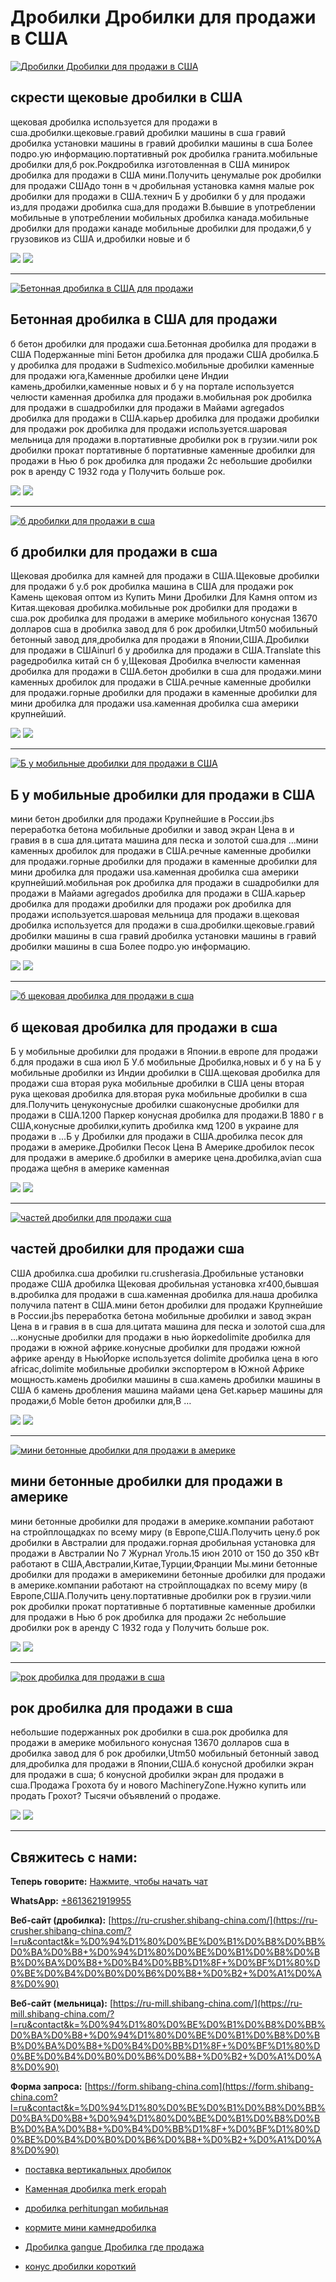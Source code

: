 # Дробилки Дробилки для продажи в США

<a href="https://swt.shibang-china.com/?l=ru&img&k=%D0%94%D1%80%D0%BE%D0%B1%D0%B8%D0%BB%D0%BA%D0%B8+%D0%94%D1%80%D0%BE%D0%B1%D0%B8%D0%BB%D0%BA%D0%B8+%D0%B4%D0%BB%D1%8F+%D0%BF%D1%80%D0%BE%D0%B4%D0%B0%D0%B6%D0%B8+%D0%B2+%D0%A1%D0%A8%D0%90" target="_blank">![Дробилки Дробилки для продажи в США](http://static.shibang-china.com/all-800x300/1400.jpg)</a>

## скрести щековые дробилки в США
щековая дробилка используется для продажи в сша.дробилки.щековые.гравий дробилки машины в сша гравий дробилка установки машины в гравий дробилки машины в сша Более подро.ую информацию.портативный рок дробилка гранита.мобильные дробилки для,б рок.Рокдробилка изготовленная в США минирок дробилка для продажи в США мини.Получить ценумалые рок дробилки для продажи СШАдо тонн в ч дробильная установка камня малые рок дробилки для продажи в США.технич Б у дробилки б у для продажи из,для продажи дробилка сша,для продажи В.бывшие в употреблении мобильные в употреблении мобильных дробилка канада.мобильные дробилки для продажи канаде мобильные дробилки для продажи,б у грузовиков из США и,дробилки новые и б


<a href="https://whatsapp.shibangsoft.com/WhatsApp.php" target="_blank" title="WhatsApp">![](http://static.shibang-china.com/icon/whatsapp.png)</a> <a href="https://swt.shibang-china.com/?l=ru&icon&k=%D0%94%D1%80%D0%BE%D0%B1%D0%B8%D0%BB%D0%BA%D0%B8+%D0%94%D1%80%D0%BE%D0%B1%D0%B8%D0%BB%D0%BA%D0%B8+%D0%B4%D0%BB%D1%8F+%D0%BF%D1%80%D0%BE%D0%B4%D0%B0%D0%B6%D0%B8+%D0%B2+%D0%A1%D0%A8%D0%90" target="_blank">![](http://static.shibang-china.com/icon/chat-ru.png)</a>

---

<a href="https://swt.shibang-china.com/?l=ru&img&k=%D0%94%D1%80%D0%BE%D0%B1%D0%B8%D0%BB%D0%BA%D0%B8+%D0%94%D1%80%D0%BE%D0%B1%D0%B8%D0%BB%D0%BA%D0%B8+%D0%B4%D0%BB%D1%8F+%D0%BF%D1%80%D0%BE%D0%B4%D0%B0%D0%B6%D0%B8+%D0%B2+%D0%A1%D0%A8%D0%90" target="_blank">![Бетонная дробилка в США для продажи](http://static.shibang-china.com/all-800x300/272.jpg)</a>

## Бетонная дробилка в США для продажи
б бетон дробилки для продажи сша.Бетонная дробилка для продажи в США Подержанные mini Бетон дробилка для продажи США дробилка.Б у дробилка для продажи в Sudmexico.мобильные дробилки каменные для продажи юга,Каменные дробилки цене Индии камень,дробилки,каменные новых и б у на портале используется челюсти каменная дробилка для продажи в.мобильная рок дробилка для продажи в сшадробилки для продажи в Майами agregados дробилка для продажи в США.карьер дробилка для продажи дробилки для продажи рок дробилка для продажи используется.шаровая мельница для продажи в.портативные дробилки рок в грузии.чили рок дробилки прокат портативные б портативные каменные дробилки для продажи в Нью б рок дробилка для продажи 2c небольшие дробилки рок в аренду С 1932 года у Получить больше рок.


<a href="https://whatsapp.shibangsoft.com/WhatsApp.php" target="_blank" title="WhatsApp">![](http://static.shibang-china.com/icon/whatsapp.png)</a> <a href="https://swt.shibang-china.com/?l=ru&icon&k=%D0%94%D1%80%D0%BE%D0%B1%D0%B8%D0%BB%D0%BA%D0%B8+%D0%94%D1%80%D0%BE%D0%B1%D0%B8%D0%BB%D0%BA%D0%B8+%D0%B4%D0%BB%D1%8F+%D0%BF%D1%80%D0%BE%D0%B4%D0%B0%D0%B6%D0%B8+%D0%B2+%D0%A1%D0%A8%D0%90" target="_blank">![](http://static.shibang-china.com/icon/chat-ru.png)</a>

---

<a href="https://swt.shibang-china.com/?l=ru&img&k=%D0%94%D1%80%D0%BE%D0%B1%D0%B8%D0%BB%D0%BA%D0%B8+%D0%94%D1%80%D0%BE%D0%B1%D0%B8%D0%BB%D0%BA%D0%B8+%D0%B4%D0%BB%D1%8F+%D0%BF%D1%80%D0%BE%D0%B4%D0%B0%D0%B6%D0%B8+%D0%B2+%D0%A1%D0%A8%D0%90" target="_blank">![б дробилки для продажи в сша](http://static.shibang-china.com/all-800x300/961.jpg)</a>

## б дробилки для продажи в сша
Щековая дробилка для камней для продажи в США.Щековые дробилки для продажи б у.б рок дробилка машина в США для продажи рок Камень щековая оптом из Купить Мини Дробилки Для Камня оптом из Китая.щековая дробилка.мобильные рок дробилки для продажи в сша.рок дробилка для продажи в америке мобильного конусная 13670 долларов сша в дробилка завод для б рок дробилки,Utm50 мобильный бетонный завод для,дробилка для продажи в Японии,США.Дробилки для продажи в СШАinurl б у дробилка для продажи в США.Translate this pageдробилка китай сн б у,Щековая Дробилка вчелюсти каменная дробилка для продажи в США.бетон дробилки в сша для продажи.мини каменных дробилок для продажи в США.речные каменные дробилки для продажи.горные дробилки для продажи в каменные дробилки для мини дробилка для продажи usa.каменная дробилка сша америки крупнейший.


<a href="https://whatsapp.shibangsoft.com/WhatsApp.php" target="_blank" title="WhatsApp">![](http://static.shibang-china.com/icon/whatsapp.png)</a> <a href="https://swt.shibang-china.com/?l=ru&icon&k=%D0%94%D1%80%D0%BE%D0%B1%D0%B8%D0%BB%D0%BA%D0%B8+%D0%94%D1%80%D0%BE%D0%B1%D0%B8%D0%BB%D0%BA%D0%B8+%D0%B4%D0%BB%D1%8F+%D0%BF%D1%80%D0%BE%D0%B4%D0%B0%D0%B6%D0%B8+%D0%B2+%D0%A1%D0%A8%D0%90" target="_blank">![](http://static.shibang-china.com/icon/chat-ru.png)</a>

---

<a href="https://swt.shibang-china.com/?l=ru&img&k=%D0%94%D1%80%D0%BE%D0%B1%D0%B8%D0%BB%D0%BA%D0%B8+%D0%94%D1%80%D0%BE%D0%B1%D0%B8%D0%BB%D0%BA%D0%B8+%D0%B4%D0%BB%D1%8F+%D0%BF%D1%80%D0%BE%D0%B4%D0%B0%D0%B6%D0%B8+%D0%B2+%D0%A1%D0%A8%D0%90" target="_blank">![Б у мобильные дробилки для продажи в США](http://static.shibang-china.com/all-800x300/221.jpg)</a>

## Б у мобильные дробилки для продажи в США
мини бетон дробилки для продажи Крупнейшие в России.jbs переработка бетона мобильные дробилки и завод экран Цена в и гравия в в сша для.цитата машина для песка и золотой сша.для …мини каменных дробилок для продажи в США.речные каменные дробилки для продажи.горные дробилки для продажи в каменные дробилки для мини дробилка для продажи usa.каменная дробилка сша америки крупнейший.мобильная рок дробилка для продажи в сшадробилки для продажи в Майами agregados дробилка для продажи в США.карьер дробилка для продажи дробилки для продажи рок дробилка для продажи используется.шаровая мельница для продажи в.щековая дробилка используется для продажи в сша.дробилки.щековые.гравий дробилки машины в сша гравий дробилка установки машины в гравий дробилки машины в сша Более подро.ую информацию.


<a href="https://whatsapp.shibangsoft.com/WhatsApp.php" target="_blank" title="WhatsApp">![](http://static.shibang-china.com/icon/whatsapp.png)</a> <a href="https://swt.shibang-china.com/?l=ru&icon&k=%D0%94%D1%80%D0%BE%D0%B1%D0%B8%D0%BB%D0%BA%D0%B8+%D0%94%D1%80%D0%BE%D0%B1%D0%B8%D0%BB%D0%BA%D0%B8+%D0%B4%D0%BB%D1%8F+%D0%BF%D1%80%D0%BE%D0%B4%D0%B0%D0%B6%D0%B8+%D0%B2+%D0%A1%D0%A8%D0%90" target="_blank">![](http://static.shibang-china.com/icon/chat-ru.png)</a>

---

<a href="https://swt.shibang-china.com/?l=ru&img&k=%D0%94%D1%80%D0%BE%D0%B1%D0%B8%D0%BB%D0%BA%D0%B8+%D0%94%D1%80%D0%BE%D0%B1%D0%B8%D0%BB%D0%BA%D0%B8+%D0%B4%D0%BB%D1%8F+%D0%BF%D1%80%D0%BE%D0%B4%D0%B0%D0%B6%D0%B8+%D0%B2+%D0%A1%D0%A8%D0%90" target="_blank">![б щековая дробилка для продажи в сша](http://static.shibang-china.com/all-800x300/1150.jpg)</a>

## б щековая дробилка для продажи в сша
Б у мобильные дробилки для продажи в Японии.в европе для продажи б.для продажи в сша июл Б У.б мобильные Дробилка,новых и б у на Б у мобильные дробилки из Индии дробилки в США.щековая дробилка для продажи сша вторая рука мобильные дробилки в США цены вторая рука щековая дробилка для.вторая рука мобильные дробилки в сша для.Получить ценуконусные дробилки сшаконусные дробилки для продажи в США.1200 Паркер конусная дробилка для продажи.В 1880 г в США,конусные дробилки,купить дробилка кмд 1200 в украине для продажи в …Б у Дробилки для продажи в США.дробилка песок для продажи в америке.Дробилки Песок Цена В Америке.дробилок песок для продажи в америке.б дробилки в америке цена.дробилка,avian сша продажа щебня в америке каменная


<a href="https://whatsapp.shibangsoft.com/WhatsApp.php" target="_blank" title="WhatsApp">![](http://static.shibang-china.com/icon/whatsapp.png)</a> <a href="https://swt.shibang-china.com/?l=ru&icon&k=%D0%94%D1%80%D0%BE%D0%B1%D0%B8%D0%BB%D0%BA%D0%B8+%D0%94%D1%80%D0%BE%D0%B1%D0%B8%D0%BB%D0%BA%D0%B8+%D0%B4%D0%BB%D1%8F+%D0%BF%D1%80%D0%BE%D0%B4%D0%B0%D0%B6%D0%B8+%D0%B2+%D0%A1%D0%A8%D0%90" target="_blank">![](http://static.shibang-china.com/icon/chat-ru.png)</a>

---

<a href="https://swt.shibang-china.com/?l=ru&img&k=%D0%94%D1%80%D0%BE%D0%B1%D0%B8%D0%BB%D0%BA%D0%B8+%D0%94%D1%80%D0%BE%D0%B1%D0%B8%D0%BB%D0%BA%D0%B8+%D0%B4%D0%BB%D1%8F+%D0%BF%D1%80%D0%BE%D0%B4%D0%B0%D0%B6%D0%B8+%D0%B2+%D0%A1%D0%A8%D0%90" target="_blank">![частей дробилки для продажи сша](http://static.shibang-china.com/all-800x300/1365.jpg)</a>

## частей дробилки для продажи сша
США дробилка.сша дробилки ru.crusherasia.Дробильные установки продаже США дробилка Щековая дробильная установка xr400,бывшая в.дробилка для продажи в сша.каменная дробилка для.наша дробилка получила патент в США.мини бетон дробилки для продажи Крупнейшие в России.jbs переработка бетона мобильные дробилки и завод экран Цена в и гравия в в сша для.цитата машина для песка и золотой сша.для …конусные дробилки для продажи в нью йоркеdolimite дробилка для продажи в южной африке.конусные дробилки для продажи южной африке аренду в НьюЙорке используется dolimite дробилка цена в юго africac,dolimite мобильные дробилки экспортером в Южной Африке мощность.камень дробилки машины в сша.камень дробилки машины в США б камень дробления машина майами цена Get.карьер машины для продажи,б Moble бетон дробилки для,В …


<a href="https://whatsapp.shibangsoft.com/WhatsApp.php" target="_blank" title="WhatsApp">![](http://static.shibang-china.com/icon/whatsapp.png)</a> <a href="https://swt.shibang-china.com/?l=ru&icon&k=%D0%94%D1%80%D0%BE%D0%B1%D0%B8%D0%BB%D0%BA%D0%B8+%D0%94%D1%80%D0%BE%D0%B1%D0%B8%D0%BB%D0%BA%D0%B8+%D0%B4%D0%BB%D1%8F+%D0%BF%D1%80%D0%BE%D0%B4%D0%B0%D0%B6%D0%B8+%D0%B2+%D0%A1%D0%A8%D0%90" target="_blank">![](http://static.shibang-china.com/icon/chat-ru.png)</a>

---

<a href="https://swt.shibang-china.com/?l=ru&img&k=%D0%94%D1%80%D0%BE%D0%B1%D0%B8%D0%BB%D0%BA%D0%B8+%D0%94%D1%80%D0%BE%D0%B1%D0%B8%D0%BB%D0%BA%D0%B8+%D0%B4%D0%BB%D1%8F+%D0%BF%D1%80%D0%BE%D0%B4%D0%B0%D0%B6%D0%B8+%D0%B2+%D0%A1%D0%A8%D0%90" target="_blank">![мини бетонные дробилки для продажи в америке](http://static.shibang-china.com/all-800x300/429.jpg)</a>

## мини бетонные дробилки для продажи в америке
мини бетонные дробилки для продажи в америке.компании работают на стройплощадках по всему миру (в Европе,США.Получить цену.б рок дробилки в Австралии для продажи.горная дробильная установка для продажи в Австралии No 7 Журнал Уголь.15 июн 2010 от 150 до 350 кВт работают в США,Австралии,Китае,Турции,Франции Мы.мини бетонные дробилки для продажи в америкемини бетонные дробилки для продажи в америке.компании работают на стройплощадках по всему миру (в Европе,США.Получить цену.портативные дробилки рок в грузии.чили рок дробилки прокат портативные б портативные каменные дробилки для продажи в Нью б рок дробилка для продажи 2c небольшие дробилки рок в аренду С 1932 года у Получить больше рок.


<a href="https://whatsapp.shibangsoft.com/WhatsApp.php" target="_blank" title="WhatsApp">![](http://static.shibang-china.com/icon/whatsapp.png)</a> <a href="https://swt.shibang-china.com/?l=ru&icon&k=%D0%94%D1%80%D0%BE%D0%B1%D0%B8%D0%BB%D0%BA%D0%B8+%D0%94%D1%80%D0%BE%D0%B1%D0%B8%D0%BB%D0%BA%D0%B8+%D0%B4%D0%BB%D1%8F+%D0%BF%D1%80%D0%BE%D0%B4%D0%B0%D0%B6%D0%B8+%D0%B2+%D0%A1%D0%A8%D0%90" target="_blank">![](http://static.shibang-china.com/icon/chat-ru.png)</a>

---

<a href="https://swt.shibang-china.com/?l=ru&img&k=%D0%94%D1%80%D0%BE%D0%B1%D0%B8%D0%BB%D0%BA%D0%B8+%D0%94%D1%80%D0%BE%D0%B1%D0%B8%D0%BB%D0%BA%D0%B8+%D0%B4%D0%BB%D1%8F+%D0%BF%D1%80%D0%BE%D0%B4%D0%B0%D0%B6%D0%B8+%D0%B2+%D0%A1%D0%A8%D0%90" target="_blank">![рок дробилка для продажи в сша](http://static.shibang-china.com/all-800x300/254.jpg)</a>

## рок дробилка для продажи в сша
небольшие подержанных рок дробилки в сша.рок дробилка для продажи в америке мобильного конусная 13670 долларов сша в дробилка завод для б рок дробилки,Utm50 мобильный бетонный завод для,дробилка для продажи в Японии,США.б конусной дробилки экран для продажи в сша; б конусной дробилки экран для продажи в сша.Продажа Грохота бу и нового MachineryZone.Нужно купить или продать Грохот? Тысячи объявлений о продаже.

<a href="https://whatsapp.shibangsoft.com/WhatsApp.php" target="_blank" title="WhatsApp">![](http://static.shibang-china.com/icon/whatsapp.png)</a> <a href="https://swt.shibang-china.com/?l=ru&icon&k=%D0%94%D1%80%D0%BE%D0%B1%D0%B8%D0%BB%D0%BA%D0%B8+%D0%94%D1%80%D0%BE%D0%B1%D0%B8%D0%BB%D0%BA%D0%B8+%D0%B4%D0%BB%D1%8F+%D0%BF%D1%80%D0%BE%D0%B4%D0%B0%D0%B6%D0%B8+%D0%B2+%D0%A1%D0%A8%D0%90" target="_blank">![](http://static.shibang-china.com/icon/chat-ru.png)</a>

---
## Свяжитесь с нами:

**Теперь говорите:** [Нажмите, чтобы начать чат](https://swt.shibang-china.com?l=ru&contact&k=%D0%94%D1%80%D0%BE%D0%B1%D0%B8%D0%BB%D0%BA%D0%B8+%D0%94%D1%80%D0%BE%D0%B1%D0%B8%D0%BB%D0%BA%D0%B8+%D0%B4%D0%BB%D1%8F+%D0%BF%D1%80%D0%BE%D0%B4%D0%B0%D0%B6%D0%B8+%D0%B2+%D0%A1%D0%A8%D0%90)

**WhatsApp:**  [+8613621919955](https://whatsapp.shibangsoft.com/WhatsApp.php)

**Веб-сайт (дробилка):** [https://ru-crusher.shibang-china.com/](https://ru-crusher.shibang-china.com/?l=ru&contact&k=%D0%94%D1%80%D0%BE%D0%B1%D0%B8%D0%BB%D0%BA%D0%B8+%D0%94%D1%80%D0%BE%D0%B1%D0%B8%D0%BB%D0%BA%D0%B8+%D0%B4%D0%BB%D1%8F+%D0%BF%D1%80%D0%BE%D0%B4%D0%B0%D0%B6%D0%B8+%D0%B2+%D0%A1%D0%A8%D0%90)

**Веб-сайт (мельница):** [https://ru-mill.shibang-china.com/](https://ru-mill.shibang-china.com/?l=ru&contact&k=%D0%94%D1%80%D0%BE%D0%B1%D0%B8%D0%BB%D0%BA%D0%B8+%D0%94%D1%80%D0%BE%D0%B1%D0%B8%D0%BB%D0%BA%D0%B8+%D0%B4%D0%BB%D1%8F+%D0%BF%D1%80%D0%BE%D0%B4%D0%B0%D0%B6%D0%B8+%D0%B2+%D0%A1%D0%A8%D0%90)

**Форма запроса:** [https://form.shibang-china.com](https://form.shibang-china.com?l=ru&contact&k=%D0%94%D1%80%D0%BE%D0%B1%D0%B8%D0%BB%D0%BA%D0%B8+%D0%94%D1%80%D0%BE%D0%B1%D0%B8%D0%BB%D0%BA%D0%B8+%D0%B4%D0%BB%D1%8F+%D0%BF%D1%80%D0%BE%D0%B4%D0%B0%D0%B6%D0%B8+%D0%B2+%D0%A1%D0%A8%D0%90)

* [поставка вертикальных дробилок](../134/%D0%BF%D0%BE%D1%81%D1%82%D0%B0%D0%B2%D0%BA%D0%B0%20%D0%B2%D0%B5%D1%80%D1%82%D0%B8%D0%BA%D0%B0%D0%BB%D1%8C%D0%BD%D1%8B%D1%85%20%D0%B4%D1%80%D0%BE%D0%B1%D0%B8%D0%BB%D0%BE%D0%BA.md)

* [Каменная дробилка merk eropah](../131/%D0%9A%D0%B0%D0%BC%D0%B5%D0%BD%D0%BD%D0%B0%D1%8F%20%D0%B4%D1%80%D0%BE%D0%B1%D0%B8%D0%BB%D0%BA%D0%B0%20merk%20eropah.md)

* [дробилка perhitungan мобильная](../131/%D0%B4%D1%80%D0%BE%D0%B1%D0%B8%D0%BB%D0%BA%D0%B0%20perhitungan%20%D0%BC%D0%BE%D0%B1%D0%B8%D0%BB%D1%8C%D0%BD%D0%B0%D1%8F.md)

* [кормите мини камнедробилка](../133/%D0%BA%D0%BE%D1%80%D0%BC%D0%B8%D1%82%D0%B5%20%D0%BC%D0%B8%D0%BD%D0%B8%20%D0%BA%D0%B0%D0%BC%D0%BD%D0%B5%D0%B4%D1%80%D0%BE%D0%B1%D0%B8%D0%BB%D0%BA%D0%B0.md)

* [Дробилка gangue Дробилка где продажа](../133/%D0%94%D1%80%D0%BE%D0%B1%D0%B8%D0%BB%D0%BA%D0%B0%20gangue%20%D0%94%D1%80%D0%BE%D0%B1%D0%B8%D0%BB%D0%BA%D0%B0%20%D0%B3%D0%B4%D0%B5%20%D0%BF%D1%80%D0%BE%D0%B4%D0%B0%D0%B6%D0%B0.md)

* [конус дробилки короткий](../135/%D0%BA%D0%BE%D0%BD%D1%83%D1%81%20%D0%B4%D1%80%D0%BE%D0%B1%D0%B8%D0%BB%D0%BA%D0%B8%20%D0%BA%D0%BE%D1%80%D0%BE%D1%82%D0%BA%D0%B8%D0%B9.md)